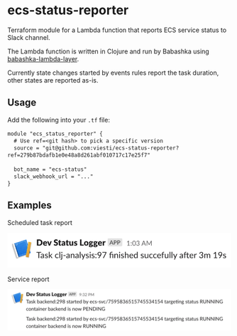 # ecs-status-reporter

Terraform module for a Lambda function that reports ECS service status to Slack channel.

The Lambda function is written in Clojure and run by Babashka using [babashka-lambda-layer](https://github.com/dainiusjocas/babashka-lambda-layer).

Currently state changes started by events rules report the task duration, other states are reported as-is.

## Usage

Add the following into your `.tf` file:

```hcl
module "ecs_status_reporter" {
  # Use ref=<git hash> to pick a specific version
  source = "git@github.com:viesti/ecs-status-reporter?ref=279b87bdafb1e0e48a8d261abf010717c17e25f7"

  bot_name = "ecs-status"
  slack_webhook_url = "..."
}
```

## Examples

Scheduled task report

![scheduled-task.png](doc/scheduled-task.png)

Service report

![service.png](doc/service.png)
